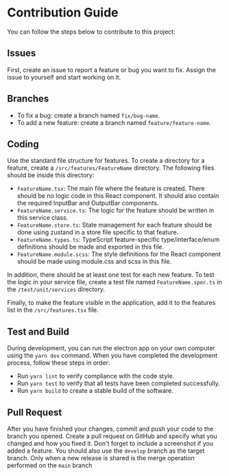 
# Contribution Guide

You can follow the steps below to contribute to this project:

## Issues

First, create an issue to report a feature or bug you want to fix. Assign the issue to yourself and start working on it.

## Branches

-   To fix a bug: create a branch named `fix/bug-name`.
-   To add a new feature: create a branch named `feature/feature-name`.

## Coding

Use the standard file structure for features. To create a directory for a feature, create a `/src/features/FeatureName` directory. The following files should be inside this directory:

-   `FeatureName.tsx`: The main file where the feature is created. There should be no logic code in this React component. It should also contain the required InputBar and OutputBar components.
-   `FeatureName.service.ts`: The logic for the feature should be written in this service class.
-   `FeatureName.store.ts`: State management for each feature should be done using zustand in a store file specific to that feature.
-   `FeatureName.types.ts`: TypeScript feature-specific type/interface/enum definitions should be made and exported in this file.
-   `FeatureName.module.scss`: The style definitions for the React component should be made using module.css and scss in this file.

In addition, there should be at least one test for each new feature. To test the logic in your service file, create a test file named `FeatureName.spec.ts` in the `/test/unit/services` directory.

Finally, to make the feature visible in the application, add it to the features list in the `/src/features.tsx` file.

## Test and Build

During development, you can run the electron app on your own computer using the `yarn dev` command. When you have completed the development process, follow these steps in order:

-   Run `yarn lint` to verify compliance with the code style.
-   Run `yarn test` to verify that all tests have been completed successfully.
-   Run `yarn build` to create a stable build of the software.

## Pull Request

After you have finished your changes, commit and push your code to the branch you opened. Create a pull request on GitHub and specify what you changed and how you fixed it. Don't forget to include a screenshot if you added a feature. You should also use the `develop` branch as the target branch. Only when a new release is shared is the merge operation performed on the `main` branch
